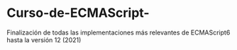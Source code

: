 # Curso-de-ECMAScript-
Finalización de todas las implementaciones más relevantes de ECMAScript6 hasta la versión 12 (2021)
